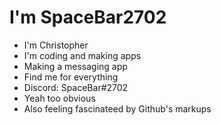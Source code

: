 # I'm SpaceBar2702
- I'm Christopher
- I'm coding and making apps
- Making a messaging app
- Find me for everything
- Discord: SpaceBar#2702
- Yeah too obvious
- Also feeling fascinateed by Github's markups

